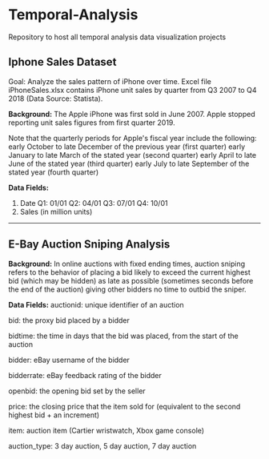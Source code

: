 # Temporal-Analysis
Repository to host all temporal analysis data visualization projects

## Iphone Sales Dataset
Goal: Analyze the sales pattern of iPhone over time.
Excel file iPhoneSales.xlsx contains iPhone unit sales by quarter from Q3 2007 to Q4 2018 (Data Source: Statista).

**Background:** 
The Apple iPhone was first sold in June 2007. Apple stopped reporting unit sales figures from first quarter 2019.

Note that the quarterly periods for Apple's fiscal year include the following:
early October to late December of the previous year (first quarter)
early January to late March of the stated year (second quarter)
early April to late June of the stated year (third quarter)
early July to late September of the stated year (fourth quarter)

**Data Fields:** 
1. Date
    Q1: 01/01
    Q2: 04/01
    Q3: 07/01
    Q4: 10/01
2. Sales (in million units)

---
## E-Bay Auction Sniping Analysis

**Background:** 
In online auctions with fixed ending times, auction sniping refers to the behavior of placing a bid likely to exceed the current highest bid (which may be hidden) as late as possible (sometimes seconds before the end of the auction) giving other bidders no time to outbid the sniper.

**Data Fields:** 
auctionid: unique identifier of an auction

bid: the proxy bid placed by a bidder

bidtime: the time in days that the bid was placed, from the start of the auction

bidder: eBay username of the bidder

bidderrate: eBay feedback rating of the bidder

openbid: the opening bid set by the seller

price: the closing price that the item sold for (equivalent to the second highest bid + an increment)

item: auction item (Cartier wristwatch, Xbox game console)

auction_type: 3 day auction, 5 day auction, 7 day auction



